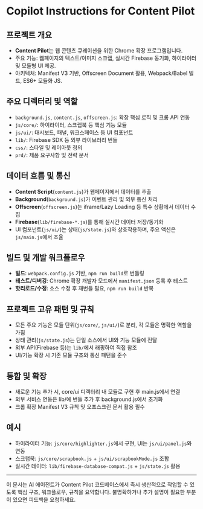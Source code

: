 # Copilot Instructions for Content Pilot

## 프로젝트 개요

- **Content Pilot**는 웹 콘텐츠 큐레이션을 위한 Chrome 확장 프로그램입니다.
- 주요 기능: 웹페이지의 텍스트/이미지 스크랩, 실시간 Firebase 동기화, 하이라이터 및 모듈형 UI 제공.
- 아키텍처: Manifest V3 기반, Offscreen Document 활용, Webpack/Babel 빌드, ES6+ 모듈화 JS.

## 주요 디렉터리 및 역할

- `background.js`, `content.js`, `offscreen.js`: 확장 핵심 로직 및 크롬 API 연동
- `js/core/`: 하이라이터, 스크랩북 등 핵심 기능 모듈
- `js/ui/`: 대시보드, 패널, 워크스페이스 등 UI 컴포넌트
- `lib/`: Firebase SDK 등 외부 라이브러리 번들
- `css/`: 스타일 및 레이아웃 정의
- `prd/`: 제품 요구사항 및 전략 문서

## 데이터 흐름 및 통신

- **Content Script**(`content.js`)가 웹페이지에서 데이터를 추출
- **Background**(`background.js`)가 이벤트 관리 및 외부 통신 처리
- **Offscreen**(`offscreen.js`)는 iframe/Lazy Loading 등 특수 상황에서 데이터 수집
- **Firebase**(`lib/firebase-*.js`)를 통해 실시간 데이터 저장/동기화
- UI 컴포넌트(`js/ui/`)는 상태(`js/state.js`)와 상호작용하며, 주요 액션은 `js/main.js`에서 조율

## 빌드 및 개발 워크플로우

- **빌드**: `webpack.config.js` 기반, `npm run build`로 번들링
- **테스트/디버깅**: Chrome 확장 개발자 모드에서 `manifest.json` 등록 후 테스트
- **핫리로드/수정**: 소스 수정 후 재번들 필요, `npm run build` 반복

## 프로젝트 고유 패턴 및 규칙

- 모든 주요 기능은 모듈 단위(`js/core/`, `js/ui/`)로 분리, 각 모듈은 명확한 역할을 가짐
- 상태 관리(`js/state.js`)는 단일 소스에서 UI와 기능 모듈에 전달
- 외부 API(Firebase 등)는 `lib/`에서 래핑하여 직접 참조
- UI/기능 확장 시 기존 모듈 구조와 통신 패턴을 준수

## 통합 및 확장

- 새로운 기능 추가 시, core/ui 디렉터리 내 모듈로 구현 후 main.js에서 연결
- 외부 서비스 연동은 lib/에 번들 추가 후 background.js에서 초기화
- 크롬 확장 Manifest V3 규칙 및 오프스크린 문서 활용 필수

## 예시

- 하이라이터 기능: `js/core/highlighter.js`에서 구현, UI는 `js/ui/panel.js`와 연동
- 스크랩북: `js/core/scrapbook.js` + `js/ui/scrapbookMode.js` 조합
- 실시간 데이터: `lib/firebase-database-compat.js` + `js/state.js` 활용

---

이 문서는 AI 에이전트가 Content Pilot 코드베이스에서 즉시 생산적으로 작업할 수 있도록 핵심 구조, 워크플로우, 규칙을 요약합니다. 불명확하거나 추가 설명이 필요한 부분이 있으면 피드백을 요청하세요.
